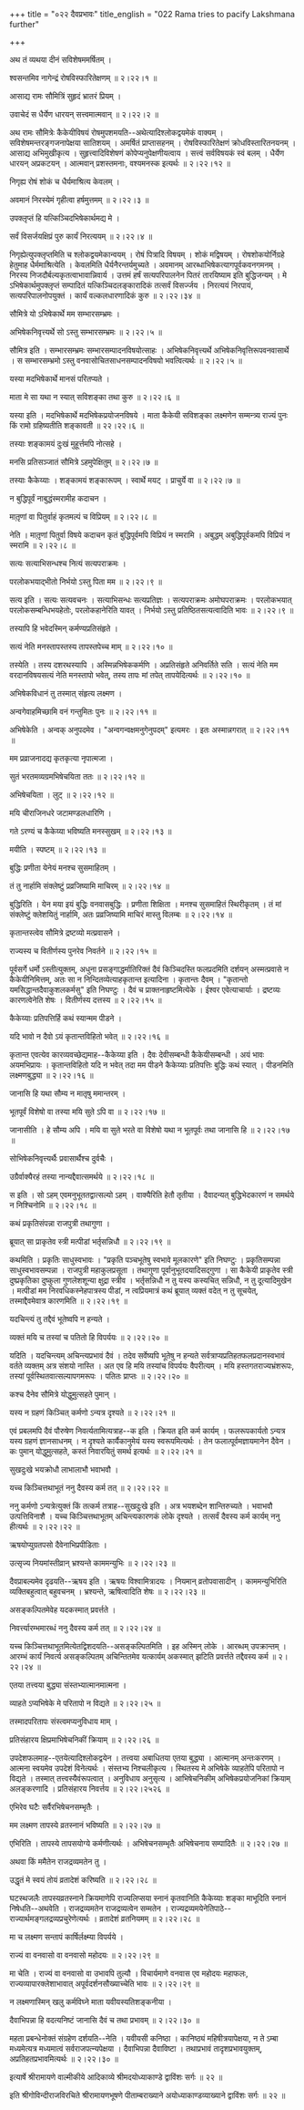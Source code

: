 +++
title = "०२२ दैवप्रभावः"
title_english = "022 Rama tries to pacify Lakshmana further"

+++


अथ तं व्यथया दीनं सविशेषममर्षितम् ।  

श्वसन्तमिव नागेन्द्रं रोषविस्फारितेक्षणम्  ॥  २।२२।१  ॥   

आसाद्य रामः सौमित्रिं सुहृदं भ्रातरं प्रियम् ।  

उवाचेदं स धैर्येण धारयन् सत्त्वमात्मवान्  ॥  २।२२।२  ॥   

अथ रामः सौमित्रेः कैकेयीविषयं रोषमुपशमयति--अथेत्यादिश्लोकद्वयमेकं
वाक्यम् । सविशेषमन्तरङ्गजनापेक्षया सातिशयम् । अमर्षितं प्राप्तासहनम् ।
रोषविस्फारितेक्षणं क्रोधविस्तारितनयनम् । आसाद्य अभिमुखीकृत्य ।
सुहृत्त्वादिविशेषणं कोपेप्यनुपेक्षणीयत्वाय । सत्त्वं सर्वविषयकं स्वं
बलम् । धैर्येण धारयन् अप्रकटयन् । आत्मवान् प्रशस्तमनाः, वश्यमनस्क
इत्यर्थः  ॥  २।२२।१२  ॥   

  

निगृह्य रोषं शोकं च धैर्यमाश्रित्य केवलम् ।  

अवमानं निरस्येमं गृहीत्वा हर्षमुत्तमम्  ॥  २।२२।३  ॥   

उपक्लृप्तं हि यत्किञ्चिदभिषेकार्थमद्य मे ।  

सर्वं विसर्जयक्षिप्रं पुरु कार्यं निरत्ययम्  ॥  २।२२।४  ॥   

निगृह्येत्युपक्लृप्तमिति च श्लोकद्वयमेकान्वयम् । रोषं पित्रादि विषयम् ।
शोकं मद्विषयम् । रोषशोकयोर्निग्रहे हेतुमाह धैर्ममाश्रित्येति । केवलमिति
धैर्यनैरन्तर्यमुच्यते । अवमानम् आरब्धाभिषेकत्यागपूर्वकवनगमनम् । निरस्य
निजदौर्बल्यकृतत्वाभावान्निवार्य । उत्तमं हर्षं सत्यपरिपालनेन पितरं
तारयिष्याम इति बुद्धिजन्यम् । मे ऽभिषेकार्थमुपक्लृप्तं सम्पादितं
यत्किञ्चिदलङ्कारादिकं तत्सर्वं विसर्ज्जय । निरत्ययं निरपायं,
सत्यपरिपालनोपयुक्तं । कार्यं वल्कलधारणादिकं कुरु  ॥  २।२२।३४  ॥   

  

सौमित्रे यो ऽभिषेकार्थे मम सम्भारसम्भ्रमः ।  

अभिषेकनिवृत्त्यर्थे सो ऽस्तु सम्भारसम्भ्रमः  ॥  २।२२।५  ॥   

सौमित्र इति । सम्भारसम्भ्रमः सम्भारसम्पादनविषयोत्साहः ।
अभिषेकनिवृत्त्यर्थे अभिषेकनिवृत्तिरूपवनवासार्थे । स सम्भारसम्भ्रमो ऽस्तु
वनवासोचितसाधनसम्पादनविषयो भवत्वित्यर्थः  ॥  २।२२।५  ॥   

  

यस्या मदभिषेकार्थे मानसं परितप्यते ।  

माता मे सा यथा न स्यात् सविशङ्का तथा कुरु  ॥  २।२२।६  ॥   

यस्या इति । मदभिषेकार्थे मदभिषेकप्रयोजनविषये । माता कैकेयी सविशङ्का
लक्ष्मणेन सम्मन्त्र्य राज्यं पुनः किं रामो ग्रहिष्यतीति शङ्कावती  ॥ 
२२।२२।६  ॥   

  

तस्याः शङ्कामयं दुःखं मुहूर्त्तमपि नोत्सहे ।  

मनसि प्रतिसञ्जातं सौमित्रे ऽहमुपेक्षितुम्  ॥  २।२२।७  ॥   

तस्याः कैकेय्याः । शङ्कामयं शङ्कारूपम् । स्वार्थे मयट् । प्राचुर्ये वा
 ॥  २।२२।७  ॥   

  

न बुद्धिपूर्वं नाबुद्धंस्मरामीह कदाचन ।  

मातृ़णां वा पितुर्वाहं कृतमल्पं च विप्रियम्  ॥  २।२२।८  ॥   

नेति । मातृ़णां पितुर्वा विषये कदाचन कृतं बुद्धिपूर्वमपि विप्रियं न
स्मरामि । अबुद्धम् अबुद्धिपूर्वकमपि विप्रियं न स्मरामि  ॥  २।२२।८  ॥   

  

सत्यः सत्याभिसन्धश्च नित्यं सत्यपराक्रमः ।  

परलोकभयाद्भीतो निर्भयो ऽस्तु पिता मम  ॥  २।२२।९  ॥   

सत्य इति । सत्यः सत्यवचनः । सत्याभिसन्धः सत्यप्रतिज्ञः । सत्यपराक्रमः
अमोघपराक्रमः । परलोकभयात् परलोकसम्बन्धिभयहेतोः, परलोकहानेरिति यावत् ।
निर्भयो ऽस्तु प्रतिष्ठितसत्यत्वादिति भावः  ॥  २।२२।९  ॥   

  

तस्यापि हि भवेदस्मिन् कर्मण्यप्रतिसंहृते ।  

सत्यं नेति मनस्तापस्तस्य तापस्तपेच्च माम्  ॥  २।२२।१०  ॥   

तस्येति । तस्य दशरथस्यापि । अस्मिन्नभिषेककर्मणि । अप्रतिसंहृते
अनिवर्तिते सति । सत्यं नेति मम वरदानविषयसत्यं नेति मनस्तापो भवेत्, तस्य
तापः मां तपेत् तापयेदित्यर्थः  ॥  २।२२।१०  ॥   

  

अभिषेकविधानं तु तस्मात् संहृत्य लक्ष्मण ।  

अन्वगेवाहमिच्छामि वनं गन्तुमितः पुनः  ॥  २।२२।११  ॥   

अभिषेकेति । अन्वक् अनुपदमेव । "अन्वगन्वक्षमनुगेनुपदम्" इत्यमरः । इतः
अस्मान्नगरात्  ॥  २।२२।११  ॥   

  

मम प्रव्राजनादद्य कृतकृत्या नृपात्मजा ।  

सुतं भरतमव्यग्रमभिषेचयिता ततः  ॥  २।२२।१२  ॥   

अभिषेचयिता । लुट्  ॥  २।२२।१२  ॥   

  

मयि चीराजिनधरे जटामण्डलधारिणि ।  

गते ऽरण्यं च कैकेय्या भविष्यति मनस्सुखम्  ॥  २।२२।१३  ॥   

मयीति । स्पष्टम्  ॥  २।२२।१३  ॥   

  

बुद्धिः प्रणीता येनेयं मनश्च सुसमाहितम् ।  

तं तु नार्हामि संक्लेष्टुं प्रव्रजिष्यामि माचिरम्  ॥  २।२२।१४  ॥   

बुद्धिरिति । येन मया इयं बुद्धिः वनवासबुद्धिः । प्रणीता शिक्षिता । मनश्च
सुसमाहितं स्थिरीकृतम् । तं मां संक्लेष्टुं क्लेशयितुं नार्हामि, अतः
प्रव्रजिष्यामि माचिरं मास्तु विलम्बः  ॥  २।२२।१४  ॥   

  

कृतान्तस्त्वेव सौमित्रे द्रष्टव्यो मत्प्रवासने ।  

राज्यस्य च वितीर्णस्य पुनरेव निवर्तने  ॥  २।२२।१५  ॥   

पूर्वसर्गे धर्मो ऽस्तीत्युक्तम्, अधुना प्रसङ्गाद्धर्मातिरिक्तं दैवं
किञ्चिदस्ति फलप्रदमिति दर्शयन् अस्मत्प्रवासे न कैकेयीनिमित्तम्, अतः सा न
निन्दितव्येत्याहकृतान्त इत्यादिना । कृतान्तः दैवम् । "कृतान्तो
यमसिद्धान्तदैवाकुशलकर्मसु" इति निघण्टुः । दैवं च प्राक्तनाहृष्टमित्येके
। ईश्वर एवेत्याचार्याः । द्रष्टव्यः कारणत्वेनेति शेषः । वितीर्णस्य
दत्तस्य  ॥  २।२२।१५  ॥   

  

कैकेय्याः प्रतिपत्तिर्हि कथं स्यान्मम पीडने ।  

यदि भावो न दैवो ऽयं कृतान्तविहितो भवेत्  ॥  २।२२।१६  ॥   

कृतान्त एवत्येव कारव्यवच्छेद्यमाह--कैकेय्या इति । दैवः देवीसम्बन्धी
कैकेयीसम्बन्धी । अयं भावः अयमभिप्रायः । कृतान्तविहितो यदि न भवेत् तदा मम
पीडने कैकेय्याः प्रतिपत्तिः बुद्धिः कथं स्यात् । पीडनमिति
लक्ष्मणबुद्ध्या  ॥  २।२२।१६  ॥   

  

जानासि हि यथा सौम्य न मातृषु ममान्तरम् ।  

भूतपूर्वं विशेषो वा तस्या मयि सुते ऽपि वा  ॥  २।२२।१७  ॥   

जानासीति । हे सौम्य अपि । मयि वा सुते भरते वा विशेषो यथा न भूतपूर्वः तथा
जानासि हि  ॥  २।२२।१७  ॥   

  

सोभिषेकनिवृत्त्यर्थैः प्रवासार्थैश्च दुर्वचैः ।  

उग्रैर्वाक्यैरहं तस्या नान्यद्दैवात्समर्थये  ॥  २।२२।१८  ॥   

स इति । सो ऽहम् एवमनुभूततद्वात्सल्यो ऽहम् । वाक्यैरिति हेतौ तृतीया ।
दैवादन्यत् बुद्धिभेदकारणं न समर्थये न निश्चिनोमि  ॥  २।२२।१८  ॥   

  

कथं प्रकृतिसंपन्ना राजपुत्री तथागुणा ।  

ब्रूयात् सा प्राकृतेव स्त्री मत्पीडां भर्तृसन्निधौ  ॥  २।२२।१९  ॥   

कथमिति । प्रकृतिः साधुस्वभावः । "प्रकृति पञ्चभूतेषु स्वभावे मूलकारणे"
इति निघण्टुः । प्रकृतिसम्पन्ना साधुस्वभावसम्पन्ना । राजपुत्री
महाकुलप्रसूता । तथागुणा पूर्वानुभूतदयादिसद्गुणा । सा कैकेयी प्राकृतेव
स्त्री दुष्प्रकृतिका दुष्कुला गुणलेशशून्या क्षुद्रा स्त्रीव ।
भर्तृसन्निधौ न तु यस्य कस्यचित् सन्निधौ, न तु दूत्यादिमुखेन । मत्पीडां
मम निरवधिकस्नेहपात्रस्य पीडां, न त्वप्रियमात्रं कथं ब्रूयात् व्यक्तं
वदेत् न तु सूचयेत्, तस्माद्दैवमेवात्र कारणमिति  ॥  २।२२।१९  ॥   

  

यदचिन्त्यं तु तद्दैवं भूतेष्वपि न हन्यते ।  

व्यक्तं मयि च तस्यां च पतितो हि विपर्ययः  ॥  २।२२।२०  ॥   

यदिति । यदचिन्त्यम् अचिन्त्यप्रभावं दैवं । तदेव सर्वेष्यपि भूतेषु न
हन्यते सर्वत्राप्यप्रतिहतफलप्रदानस्वभावं वर्तते व्यक्तम् अत्र संशयो
नास्ति । अत एव हि मयि तस्यांच विपर्ययः वैपरीत्यम् । मयि
हस्तगतराज्यभ्रंशरूपः, तस्यां पूर्वस्थितवात्सल्यापगमरूपः । पतितः प्राप्तः
 ॥  २।२२।२०  ॥   

  

कश्च दैनेव सौमित्रे योद्धुमुत्सहते पुमान् ।  

यस्य न ग्रहणं किञ्चित् कर्मणो ऽन्यत्र दृश्यते  ॥  २।२२।२१  ॥   

एवं प्रबलमपि दैवं पौरुषेण निवर्त्यतामित्यत्राह--क इति । क्रियत इति कर्म
कार्यम् । फलरूपकार्यतो ऽन्यत्र यस्य ग्रहणं ज्ञानसाधनम् । न दृश्यते
कार्यैकानुमेयं यस्य स्वरूपमित्यर्थः । तेन फलात्पूर्वमज्ञायमानेन दैवेन ।
कः पुमान् योद्धुमुत्सहते, कस्तं निवारयितुं समर्थ इत्यर्थः  ॥  २।२२।२१
 ॥   

  

सुखदुःखे भयक्रोधौ लाभालाभौ भवाभवौ ।  

यच्च किञ्चित्तथाभूतं ननु दैवस्य कर्म तत्  ॥  २।२२।२२  ॥   

ननु कर्मणो ऽन्यत्रेत्युक्तं किं तत्कर्म तत्राह--सुखदुःखे इति । अत्र
भयशब्देन शान्तिरुच्यते । भवाभवौ उत्पत्तिविनाशै । यच्च किञ्चित्तथाभूतम्
अचिन्त्यकारणकं लोके दृश्यते । तत्सर्वं दैवस्य कर्म कार्यम् ननु हीत्यर्थः
 ॥  २।२२।२२  ॥   

  

ऋषयोप्युग्रतपसो दैवेनाभिप्रपीडिताः ।  

उत्सृज्य नियमांस्तीव्रान् भ्रश्यन्ते काममन्युभिः  ॥  २।२२।२३  ॥   

दैवप्राबल्यमेव दृढयति--ऋषय इति । ऋषयः विश्वामित्रादयः । नियमान्
व्रतोपवासादीन् । काममन्युभिरिति व्यक्तिबहुत्वात् बहुवचनम् । भ्रश्यन्ते,
ऋषित्वादिति शेषः  ॥  २।२२।२३  ॥   

  

असङ्कल्पितमेवेह यदकस्मात् प्रवर्त्तते ।  

निवर्त्त्यारम्भमारब्धं ननु दैवस्य कर्म तत्  ॥  २।२२।२४  ॥   

यच्च किञ्चित्तथाभूतमित्येतद्विशदयति--असङ्कल्पितमिति । इह अस्मिन् लोके ।
आरब्धम् उपक्रान्तम् । आरम्भं कार्यं निवर्त्य असङ्कल्पितम् अचिन्तितमेव
यत्कार्यम् अकस्मात् झटिति प्रवर्त्तते तद्दैवस्य कर्म  ॥  २।२२।२४  ॥   

  

एतया तत्त्वया बुद्ध्या संस्तभ्यात्मानमात्मना ।  

व्याहते ऽप्यभिषेके मे परितापो न विद्यते  ॥  २।२२।२५  ॥   

तस्मादपरितापः संस्त्वमप्यनुविधाय माम् ।  

प्रतिसंहारय क्षिप्रमाभिषेचनिकीं क्रियाम्  ॥  २।२२।२६  ॥   

उपदेशफलमाह--एतयेत्यादिश्लोकद्वयेन । तत्त्वया अबाधितया एतया बुद्ध्या ।
आत्मानम् अन्तःकरणम् । आत्मना स्वयमेव उपदेशं विनेत्यर्थः । संस्तभ्य
निश्चलीकृत्य । स्थितस्य मे अभिषेके व्याहतेपि परितापो न विद्यते । तस्मात्
तत्त्वस्यैवंरूपत्वात् । अनुविधाय अनुसृत्य । आभिषेचनिकीम्
अभिषेकप्रयोजनिकां क्रियाम् अलङ्करणादि । प्रतिसंहारय निवर्त्तय  ॥ 
२।२२।२५२६  ॥   

  

एभिरेव घटैः सर्वैरभिषेचनसम्भृतैः ।  

मम लक्ष्मण तापस्ये व्रतस्नानं भविष्यति  ॥  २।२२।२७  ॥   

एभिरिति । तापस्ये तापसयोग्ये कर्मणीत्यर्थः । अभिषेचनसम्भृतैः अभिषेचनाय
सम्पादितैः  ॥  २।२२।२७  ॥   

  

अथवा किं ममैतेन राजद्रव्यमतेन तु ।  

उद्धृतं मे स्वयं तोयं व्रतादेशं करिष्यति  ॥  २।२२।२८  ॥   

घटस्थजलैः तापस्यव्रतस्नाने क्रियमाणेपि राज्यलिप्सया स्नानं कृतवानिति
कैकेय्याः शङ्का माभूदिति स्नानं निषेधति--अथवेति । राजद्रव्यमतेन
राजद्रव्यत्वेन सम्मतेन ।
राज्यद्रव्यमयेनेतिपाठे--राज्यार्थमङ्गलद्रव्यप्रचुरेणेत्यर्थः । व्रतादेशं
व्रतनियमम्  ॥  २।२२।२८  ॥   

  

मा च लक्ष्मण सन्तापं कार्षिर्लक्ष्म्या विपर्यये ।  

राज्यं वा वनवासो वा वनवासो महोदयः  ॥  २।२२।२९  ॥   

मा चेति । राज्यं वा वनवासो वा उभावपि तुल्यौ । विचार्यमाणे वनवास एव
महोदयः महाफलः, राज्यव्यापारक्लेशाभावात् अपूर्वदर्शनसौख्याच्चेति भावः  ॥ 
२।२२।२९  ॥   

  

न लक्ष्मणास्मिन् खलु कर्मविघ्ने माता यवीयस्यतिशङ्कनीया ।  

दैवाभिपन्ना हि वदत्यनिष्टं जानासि दैवं च तथा प्रभावम्  ॥  २।२२।३०  ॥   

महता प्रबन्धेनोक्तं संग्रहेण दर्शयति--नेति । यवीयसी कनिष्ठा । कानिष्ठ्यं
महिषीत्रयापेक्षया, न ते ऽम्बा मध्यमेत्यत्र मध्यमात्वं
सर्वराजपत्न्यपेक्षया । दैवाभिपन्ना दैवाविष्टा । तथाप्रभावं
तादृशप्रभावयुक्तम्, अप्रतिहतप्रभावमित्यर्थः  ॥  २।२२।३०  ॥   

  

इत्यार्षे श्रीरामायणे वाल्मीकीये आदिकाव्ये श्रीमदयोध्याकाण्डे द्वाविंशः
सर्गः  ॥  २२  ॥   

इति श्रीगोविन्दीराजविरचिते श्रीरामायणभूषणे पीताम्बराख्याने
अयोध्याकाण्डव्याख्याने द्वाविंशः सर्गः  ॥  २२  ॥   


